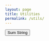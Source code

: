 ```yaml
---
layout: page
title: Utilities
permalink: /utils/
---
```


<button onclick="promptSumString()">Sum String</button>

<script>
  add = (a, b) => a + b
  sumString = (string) => string.split("").map(parseFloat).reduce(add)
  
  function promptSumString() {
    var string = prompt("Numbers?");
    alert(`Sum: ${sumString(string)}`);
  }
</script>

<script src="//cdn.opalrb.com/opal/1.0.0/opal.min.js" onload="Opal.require('opal')"></script>
<script src="//cdn.opalrb.com/opal/1.0.0/opal-parser.min.js" onload="Opal.require('opal-parser')"></script>
<script type="text/ruby">
def percentage_of_total(part_of_interest, other_part)
  percent = part_of_interest / (part_of_interest + other_part)
  percent * 100
end

puts "%.2f%%" % percentage_of_total(1241, 9649)
</script>
